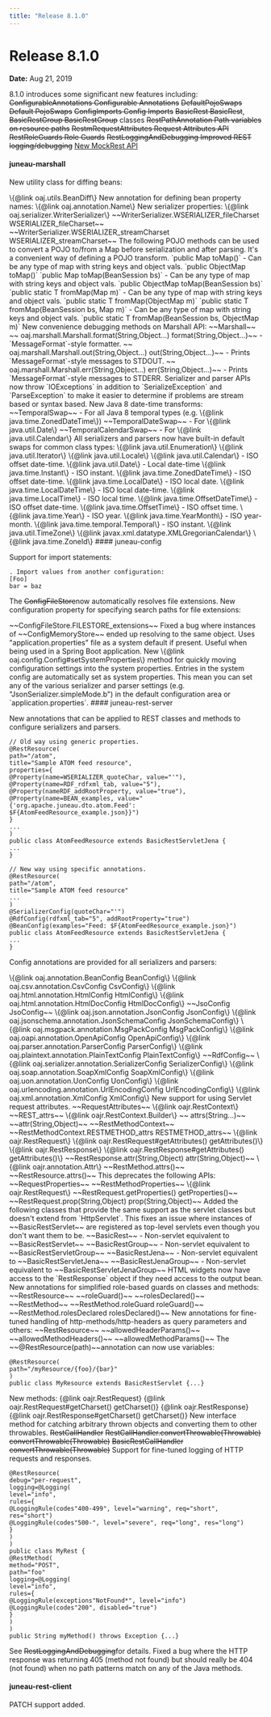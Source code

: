 ```yaml
---
title: "Release 8.1.0"
---
```


# Release 8.1.0

**Date:** Aug 21, 2019

8.1.0 introduces some significant new features including:
~~ConfigurableAnnotations Configurable Annotations~~
~~DefaultPojoSwaps Default PojoSwaps~~
~~ConfigImports Config Imports~~
~~BasicRest BasicRest~~, ~~BasicRestGroup BasicRestGroup~~ classes
~~RestPathAnnotation Path variables on resource paths~~
~~RestmRequestAttributes Request Attributes API~~
~~RestRoleGuards Role Guards~~
~~RestLoggingAndDebugging Improved REST logging/debugging~~
[New MockRest API](#juneau-rest-mock)
#### juneau-marshall

New utility class for diffing beans: 

<tree>
<java-class>\{@link oaj.utils.BeanDiff\}</java-class>
</tree>
New annotation for defining bean property names: 

<tree>
<java-annotation>\{@link oaj.annotation.Name\}</java-annotation>
</tree>
New serializer properties:

<tree>
<java-class>\{@link oaj.serializer.WriterSerializer\}</java-class>
<node-1><java-field>~~WriterSerializer.WSERIALIZER_fileCharset WSERIALIZER_fileCharset~~</java-field></node-1>
<node-1><java-field>~~WriterSerializer.WSERIALIZER_streamCharset WSERIALIZER_streamCharset~~</java-field></node-1>
</tree>
The following POJO methods can be used to convert a POJO to/from a Map before serialization and after parsing.
It's a convenient way of defining a POJO transform.
<tree>
<java-method>`public Map toMap()` -  Can be any type of map with string keys and object vals.</java-method>
<java-method>`public ObjectMap toMap()`</java-method>
<java-method>`public Map toMap(BeanSession bs)` -  Can be any type of map with string keys and object vals.</java-method>
<java-method>`public ObjectMap toMap(BeanSession bs)`</java-method>
<java-method>`public static T fromMap(Map m)` -  Can be any type of map with string keys and object vals.</java-method>
<java-method>`public static T fromMap(ObjectMap m)`</java-method>
<java-method>`public static T fromMap(BeanSession bs, Map m)` -  Can be any type of map with string keys and object vals.</java-method>
<java-method>`public static T fromMap(BeanSession bs, ObjectMap m)`</java-method>
</tree>
New convenience debugging methods on Marshall API:

<tree>
<java-class>~~Marshall~~</java-class>
<node-1><java-method>~~ oaj.marshall.Marshall.format(String,Object...) format(String,Object...)~~ - `MessageFormat`-style formatter.</java-method></node-1>
<node-1><java-method>~~ oaj.marshall.Marshall.out(String,Object...) out(String,Object...)~~ - Prints `MessageFormat`-style messages to STDOUT.</java-method></node-1>
<node-1><java-method>~~ oaj.marshall.Marshall.err(String,Object...) err(String,Object...)~~ - Prints `MessageFormat`-style messages to STDERR.</java-method></node-1>
</tree>
Serializer and parser APIs now throw `IOExceptions` in addition to `SerializeException` and `ParseException` to make it
easier to determine if problems are stream based or syntax based.
New Java 8 date-time transforms:

<tree>
<java-class>~~TemporalSwap~~ - For all Java 8 temporal types (e.g. \{@link java.time.ZonedDateTime\})</java-class>
<java-class>~~TemporalDateSwap~~ - For \{@link java.util.Date\}</java-class>
<java-class>~~TemporalCalendarSwap~~ - For \{@link java.util.Calendar\}</java-class>
</tree>
All serializers and parsers now have built-in default swaps for common class types:

<tree>
<java-class>\{@link java.util.Enumeration\}</java-class>
<java-class>\{@link java.util.Iterator\}</java-class>
<java-class>\{@link java.util.Locale\}</java-class>
<java-class>\{@link java.util.Calendar\} - ISO offset date-time.</java-class>
<java-class>\{@link java.util.Date\} - Local date-time</java-class>
<java-class>\{@link java.time.Instant\} - ISO instant.</java-class>
<java-class>\{@link java.time.ZonedDateTime\} - ISO offset date-time.</java-class>
<java-class>\{@link java.time.LocalDate\} - ISO local date.</java-class>
<java-class>\{@link java.time.LocalDateTime\} - ISO local date-time.</java-class>
<java-class>\{@link java.time.LocalTime\} - ISO local time.</java-class>
<java-class>\{@link java.time.OffsetDateTime\} - ISO offset date-time.</java-class>
<java-class>\{@link java.time.OffsetTime\} - ISO offset time.</java-class>
<java-class>\{@link java.time.Year\} - ISO year.</java-class>
<java-class>\{@link java.time.YearMonth\} - ISO year-month.</java-class>
<java-class>\{@link java.time.temporal.Temporal\} - ISO instant.</java-class>
<java-class>\{@link java.util.TimeZone\}</java-class>
<java-class>\{@link javax.xml.datatype.XMLGregorianCalendar\}</java-class>
<java-class>\{@link java.time.ZoneId\}</java-class>
</tree>
#### juneau-config

Support for import statements:

```text
. Import values from another configuration:
[Foo]
bar = baz
```


The ~~ConfigFileStore~~now automatically resolves file extensions.
New configuration property for specifying search paths for file extensions:

<tree>
<java-field>~~ConfigFileStore.FILESTORE_extensions~~</java-field>
</tree>
Fixed a bug where instances of ~~ConfigMemoryStore~~ ended up resolving to the same object.
Uses "application.properties" file as a system default if present.
Useful when being used in a Spring Boot application.
New \{@link oaj.config.Config#setSystemProperties\} method for quickly moving configuration settings into the 
system properties.
Entries in the system config are automatically set as system properties.
This mean you can set any of the various serializer and parser settings (e.g. "JsonSerializer.simpleMode.b")
in the default configuration area or `application.properties`.
#### juneau-rest-server

New annotations that can be applied to REST classes and methods to configure serializers and parsers.

```text
// Old way using generic properties.
@RestResource(
path="/atom",
title="Sample ATOM feed resource",
properties={
@Property(name=WSERIALIZER_quoteChar, value="'"),
@Property(name=RDF_rdfxml_tab, value="5"),
@Property(nameRDF_addRootProperty, value="true"),
@Property(name=BEAN_examples, value="{'org.apache.juneau.dto.atom.Feed': $F{AtomFeedResource_example.json}}")
}
...
)
public class AtomFeedResource extends BasicRestServletJena {
...
}
```


```text
// New way using specific annotations.
@RestResource(
path="/atom",
title="Sample ATOM feed resource"
...
)
@SerializerConfig(quoteChar="'")
@RdfConfig(rdfxml_tab="5", addRootProperty="true")
@BeanConfig(examples="Feed: $F{AtomFeedResource_example.json}")
public class AtomFeedResource extends BasicRestServletJena {
...
}
```


Config annotations are provided for all serializers and parsers:

<tree>
<java-annotation>\{@link oaj.annotation.BeanConfig BeanConfig\}</java-annotation>
<java-annotation>\{@link oaj.csv.annotation.CsvConfig CsvConfig\}</java-annotation>
<java-annotation>\{@link oaj.html.annotation.HtmlConfig HtmlConfig\}</java-annotation>
<java-annotation>\{@link oaj.html.annotation.HtmlDocConfig HtmlDocConfig\}</java-annotation>
<java-annotation>~~JsoConfig JsoConfig~~</java-annotation>
<java-annotation>\{@link oaj.json.annotation.JsonConfig JsonConfig\}</java-annotation>
<java-annotation>\{@link oaj.jsonschema.annotation.JsonSchemaConfig JsonSchemaConfig\}</java-annotation>
<java-annotation>\{@link oaj.msgpack.annotation.MsgPackConfig MsgPackConfig\}</java-annotation>
<java-annotation>\{@link oaj.oapi.annotation.OpenApiConfig OpenApiConfig\}</java-annotation>
<java-annotation>\{@link oaj.parser.annotation.ParserConfig ParserConfig\}</java-annotation>
<java-annotation>\{@link oaj.plaintext.annotation.PlainTextConfig PlainTextConfig\}</java-annotation>
<java-annotation>~~RdfConfig~~</java-annotation>
<java-annotation>\{@link oaj.serializer.annotation.SerializerConfig SerializerConfig\}</java-annotation>
<java-annotation>\{@link oaj.soap.annotation.SoapXmlConfig SoapXmlConfig\}</java-annotation>
<java-annotation>\{@link oaj.uon.annotation.UonConfig UonConfig\}</java-annotation>
<java-annotation>\{@link oaj.urlencoding.annotation.UrlEncodingConfig UrlEncodingConfig\}</java-annotation>
<java-annotation>\{@link oaj.xml.annotation.XmlConfig XmlConfig\}</java-annotation>
</tree>
New support for using Servlet request attributes.  
~~RequestAttributes~~
\{@link oajr.RestContext\}
~~REST_attrs~~
\{@link oajr.RestContext.Builder\}
~~ attrs(String...)~~
~~attr(String,Object)~~
~~RestMethodContext~~
~~RestMethodContext.RESTMETHOD_attrs RESTMETHOD_attrs~~
\{@link oajr.RestRequest\}
\{@link oajr.RestRequest#getAttributes() getAttributes()\}
\{@link oajr.RestResponse\}
\{@link oajr.RestResponse#getAttributes() getAttributes()\}
~~RestResponse.attr(String,Object) attr(String,Object)~~
\{@link oajr.annotation.Attr\}
~~RestMethod.attrs()~~
~~RestResource.attrs()~~
This deprecates the following APIs:
~~RequestProperties~~
~~RestMethodProperties~~
\{@link oajr.RestRequest\}
~~RestRequest.getProperties() getProperties()~~
~~RestRequest.prop(String,Object) prop(String,Object)~~
Added the following classes that provide the same support as the servlet classes but doesn't extend from `HttpServlet`.
This fixes an issue where instances of ~~BasicRestServlet~~ are registered as top-level servlets even though
you don't want them to be.  
~~BasicRest~~ - Non-servlet equivalent to ~~BasicRestServlet~~
~~BasicRestGroup~~ - Non-servlet equivalent to ~~BasicRestServletGroup~~
~~BasicRestJena~~ - Non-servlet equivalent to ~~BasicRestServletJena~~
~~BasicRestJenaGroup~~ - Non-servlet equivalent to ~~BasicRestServletJenaGroup~~
HTML widgets now have access to the `RestResponse` object if they need access to the output bean.
New annotations for simplified role-based guards on classes and methods:
~~RestResource~~ 
~~roleGuard()~~
~~rolesDeclared()~~
~~RestMethod~~
~~RestMethod.roleGuard roleGuard()~~
~~RestMethod.rolesDeclared rolesDeclared()~~
New annotations for fine-tuned handling of http-methods/http-headers as query parameters and others:
~~RestResource~~ 
~~allowedHeaderParams()~~
~~allowedMethodHeaders()~~
~~allowedMethodParams()~~
The ~~@RestResource(path)~~annotation can now use variables:

```text
@RestResource(
path="/myResource/{foo}/{bar}"
)
public class MyResource extends BasicRestServlet {...}
```		

New methods:
\{@link oajr.RestRequest\}
\{@link oajr.RestRequest#getCharset() getCharset()\}
\{@link oajr.RestResponse\}
\{@link oajr.RestResponse#getCharset() getCharset()\}
New interface method for catching arbitrary thrown objects and converting them to other throwables.
~~RestCallHandler~~
~~RestCallHandler.convertThrowable(Throwable) convertThrowable(Throwable)~~
~~BasicRestCallHandler~~
~~convertThrowable(Throwable)~~
Support for fine-tuned logging of HTTP requests and responses. 

```text
@RestResource(
debug="per-request",
logging=@Logging(
level="info",
rules={
@LoggingRule(codes"400-499", level="warning", req="short", res="short")
@LoggingRule(codes"500-", level="severe", req="long", res="long")
}
)
)
public class MyRest {
@RestMethod(
method="POST", 
path="foo"
logging=@Logging(
level="info",
rules={
@LoggingRule(exceptions"NotFound*", level="info")
@LoggingRule(codes"200", disabled="true")
}
)
)
public String myMethod() throws Exception {...}
```		

See ~~RestLoggingAndDebugging~~for details.
Fixed a bug where the HTTP response was returning 405 (method not found) but should really be 404 (not found)
when no path patterns match on any of the Java methods.
#### juneau-rest-client

PATCH support added.
